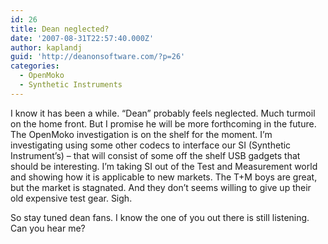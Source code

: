 ```yaml
---
id: 26
title: Dean neglected?
date: '2007-08-31T22:57:40.000Z'
author: kaplandj
guid: 'http://deanonsoftware.com/?p=26'
categories:
  - OpenMoko
  - Synthetic Instruments
---
```

I know it has been a while. “Dean” probably feels neglected. Much turmoil on the home front. But I promise he will be more forthcoming in the future. The OpenMoko investigation is on the shelf for the moment. I’m investigating using some other codecs to interface our SI (Synthetic Instrument’s) – that will consist of some off the shelf USB gadgets that should be interesting. I’m taking SI out of the Test and Measurement world and showing how it is applicable to new markets. The T+M boys are great, but the market is stagnated. And they don’t seems willing to give up their old expensive test gear. Sigh.

So stay tuned dean fans. I know the one of you out there is still listening. Can you hear me?
